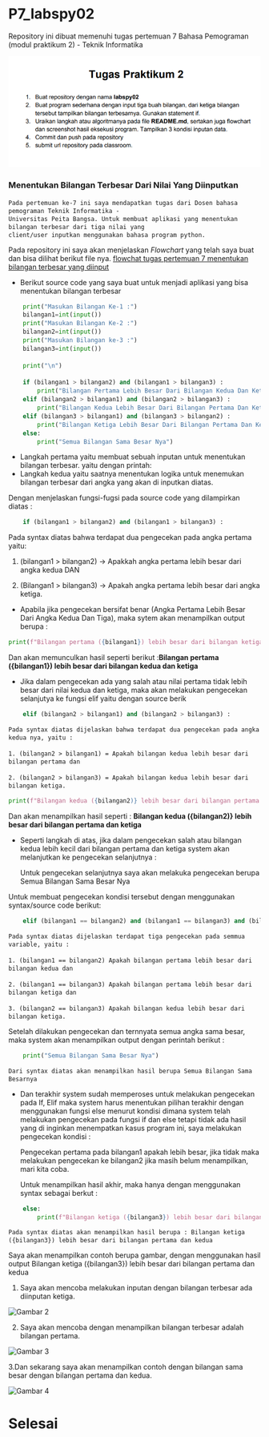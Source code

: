 # P7_labspy02

Repository ini dibuat memenuhi tugas pertemuan 7 Bahasa Pemograman (modul praktikum 2) - Teknik Informatika

![Gambar 1](Screenshots/Tugas.png)


### Menentukan Bilangan Terbesar Dari Nilai Yang Diinputkan

    Pada pertemuan ke-7 ini saya mendapatkan tugas dari Dosen bahasa pemograman Teknik Informatika - 
    Universitas Peita Bangsa. Untuk membuat aplikasi yang menentukan bilangan terbesar dari tiga nilai yang 
    client/user inputkan menggunakan bahasa program python.

Pada repository ini saya akan menjelaskan *Flowchart* yang telah saya buat dan bisa dilihat berikut file nya. [flowchat tugas pertemuan 7 menentukan bilangan terbesar yang diinput](flowerchat.pdf)

* Berikut source code yang saya buat untuk menjadi aplikasi yang bisa menentukan bilangan terbesar
````python
    print("Masukan Bilangan Ke-1 :")
    bilangan1=int(input())
    print("Masukan Bilangan Ke-2 :")
    bilangan2=int(input())
    print("Masukan Bilangan ke-3 :")
    bilangan3=int(input())

    print("\n")

    if (bilangan1 > bilangan2) and (bilangan1 > bilangan3) :
        print("Bilangan Pertama Lebih Besar Dari Bilangan Kedua Dan Ketiga")
    elif (bilangan2 > bilangan1) and (bilangan2 > bilangan3) :
        print("Bilangan Kedua Lebih Besar Dari Bilangan Pertama Dan Ketiga ")
    elif (bilangan3 > bilangan1) and (bilangan3 > bilangan2) :
        print("Bilangan Ketiga Lebih Besar Dari Bilangan Pertama Dan Kedua")
    else:
        print("Semua Bilangan Sama Besar Nya")
````
* Langkah pertama yaitu membuat sebuah inputan untuk menentukan bilangan terbesar. yaitu dengan printah:
* Langkah kedua yaitu saatnya menentukan logika untuk menemukan bilangan terbesar dari angka yang akan di inputkan diatas. 

Dengan menjelaskan fungsi-fugsi pada source code yang dilampirkan diatas : 

````python
    if (bilangan1 > bilangan2) and (bilangan1 > bilangan3) :
````
Pada syntax diatas bahwa terdapat dua pengecekan pada angka pertama yaitu: 

1. (bilangan1 > bilangan2) -> Apakkah angka pertama lebih besar dari angka kedua DAN

2. (Bilangan1 > bilangan3) -> Apakah angka pertama lebih besar dari angka ketiga.

* Apabila jika pengecekan bersifat benar (Angka Pertama Lebih Besar Dari Angka Kedua Dan Tiga), maka sytem akan menampilkan output berupa : 

````python
print(f"Bilangan pertama ({bilangan1}) lebih besar dari bilangan ketiga")
````
Dan akan memunculkan hasil seperti berikut :**Bilangan pertama ({bilangan1}) lebih besar dari bilangan kedua dan ketiga** 

* Jika dalam pengecekan ada yang salah atau nilai pertama tidak lebih besar dari nilai kedua dan ketiga, maka akan melakukan pengecekan selanjutya ke fungsi elif yaitu dengan source berik

````python
    elif (bilangan2 > bilangan1) and (bilangan2 > bilangan3) :
````    
    Pada syntax diatas dijelaskan bahwa terdapat dua pengecekan pada angka kedua nya, yaitu :

    1. (bilangan2 > bilangan1) = Apakah bilangan kedua lebih besar dari bilangan pertama dan

    2. (bilangan2 > bilangan3) = Apakah bilangan kedua lebih besar dari bilangan ketiga. 

````python
print(f"Bilangan kedua ({bilangan2)} lebih besar dari bilangan pertama dan ketiga")
````
Dan akan menampilkan hasil seperti : **Bilangan kedua ({bilangan2)} lebih besar dari bilangan pertama dan ketiga**

* Seperti langkah di atas, jika dalam pengecekan salah atau bilangan kedua lebih kecil dari bilangan pertama dan ketiga system akan melanjutkan ke pengecekan selanjutnya :

    Untuk pengecekan selanjutnya saya akan melakuka pengecekan berupa Semua Bilangan Sama Besar Nya

Untuk membuat pengecekan kondisi tersebut dengan menggunakan syntax/source code berikut:

````python 
    elif (bilangan1 == bilangan2) and (bilangan1 == bilangan3) and (bilangan2 == bilangan3) 
````

    Pada syntax diatas dijelaskan terdapat tiga pengecekan pada semmua variable, yaitu :
    
    1. (bilangan1 == bilangan2) Apakah bilangan pertama lebih besar dari bilangan kedua dan
    
    2. (bilangan1 == bilangan3) Apakah bilangan pertama lebih besar dari bilangan ketiga dan
    
    3. (bilangan2 == bilangan3) Apakah bilangan kedua lebih besar dari bilangan ketiga.

Setelah dilakukan pengecekan dan ternnyata semua angka sama besar, maka system akan menampilkan output dengan perintah berikut : 

````python
    print("Semua Bilangan Sama Besar Nya")
````

    Dari syntax diatas akan menampilkan hasil berupa Semua Bilangan Sama Besarnya

* Dan terakhir system sudah memperoses untuk melakukan pengecekan pada If, Elif maka system harus menentukan pilihan terakhir dengan menggunakan fungsi else menurut kondisi dimana system telah melakukan pengecekan pada fungsi if dan else tetapi tidak ada hasil yang di inginkan menempatkan kasus program ini, saya melakukan pengecekan kondisi :

    Pengecekan pertama pada bilangan1 apakah lebih besar, jika tidak maka melakukan pengecekan ke bilangan2 jika masih belum menampilkan, mari kita coba.

    Untuk menampilkan hasil akhir, maka hanya dengan menggunakan syntax sebagai berkut :
````python
    else:
        print(f"Bilangan ketiga ({bilangan3}) lebih besar dari bilangan pertama dan kedua")
`````

    Pada syntax diatas akan menampilkan hasil berupa : Bilangan ketiga ({bilangan3}) lebih besar dari bilangan pertama dan kedua

Saya akan menampilkan contoh berupa gambar, dengan menggunakan hasil output Bilangan ketiga ({bilangan3}) lebih besar dari bilangan pertama dan kedua 
1. Saya akan mencoba melakukan inputan dengan bilangan terbesar ada diinputan ketiga.

![Gambar 2](Screenshots/Hasil1.png)

2. Saya akan mencoba dengan menampilkan bilangan terbesar adalah bilangan pertama. 

![Gambar 3](Screenshots/Hasil2.png)

3.Dan sekarang saya akan menampilkan contoh dengan bilangan sama besar dengan bilangan pertama dan kedua. 

![Gambar 4](Screenshots/Hasil3.png)

# Selesai
